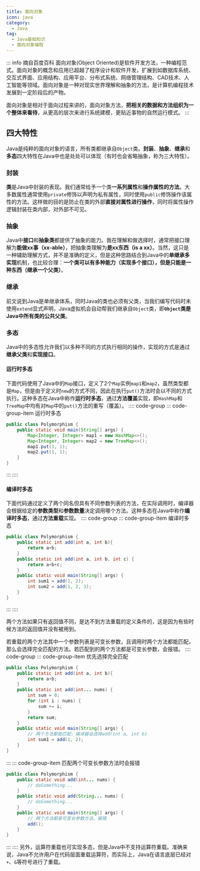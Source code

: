 ```yaml
---
title: 面向对象
icon: java
category:
  - Java
tag:
  - Java基础知识
  - 面向对象编程
---
```


::: info 摘自百度百科
面向对象(Object Oriented)是软件开发方法，一种编程范式。面向对象的概念和应用已超越了程序设计和软件开发，扩展到如数据库系统、交互式界面、应用结构、应用平台、分布式系统、网络管理结构、CAD技术、人工智能等领域。面向对象是一种对现实世界理解和抽象的方法，是计算机编程技术发展到一定阶段后的产物。

面向对象是相对于面向过程来讲的，面向对象方法，**把相关的数据和方法组织为一个整体来看待**，从更高的层次来进行系统建模，更贴近事物的自然运行模式。
:::

## 四大特性
Java是纯粹的面向对象的语言，所有类都继承自`Object`类。**封装**、**抽象**、**继承**和**多态**四大特性在Java中也是处处可以体现（有时也会省略抽象，称为三大特性）。

### 封装
**类**是Java中封装的表现。我们通常给予一个类**一系列属性**和**操作属性的方法**。大多数属性通常使用`private`修饰以声明为私有属性，同时使用`public`修饰操作该属性的方法。这样做的目的是防止在类的外部**直接对属性进行操作**，同时将属性操作逻辑封装在类内部，对外部不可见。

### 抽象
Java中**接口**和**抽象类**都提供了抽象的能力。我在理解和做选择时，通常把接口理解为**能做xx事（xx-able）**，把抽象类理解为**是xx东西（is a xx）**。当然，这只是一种辅助理解方式，并不是准确的定义，但是这种思路结合到Java中的**单继承多实现**机制，也比较合理：**一个类可以有多种能力（实现多个接口），但是只能是一种东西（继承一个父类）**。

### 继承
前文说到Java是单继承体系，同时Java的类也必须有父类，当我们编写代码时未使用`extend`显式声明，Java虚拟机会自动帮我们继承自`Object`类，即<strong>`Object`类是Java中所有类的公共父类</strong>。

### 多态
Java中的多态性允许我们以多种不同的方式执行相同的操作，实现的方式是通过**继承父类**和**实现接口**。
#### 运行时多态
下面代码使用了Java中的`Map`接口，定义了2个`Map`实例`map1`和`map2`，虽然类型都是`Map`，但是由于定义时`new`的方式不同，因此在执行`put()`方法时会以不同的方式执行。这种多态在Java中称作**运行时多态**，通过**方法覆盖**实现，即`HashMap`和`TreeMap`中均有对`Map`中的`put()`方法的重写（覆盖）。
:::: code-group
::: code-group-item 运行时多态
```Java
public class Polymorphism {
    public static void main(String[] args) {
        Map<Integer, Integer> map1 = new HashMap<>();
        Map<Integer, Integer> map2 = new TreeMap<>();
        map1.put(1, 1);
        map2.put(1, 1);
    }
}
```
:::
::::
#### 编译时多态
下面代码通过定义了两个同名但具有不同参数列表的方法，在实际调用时，编译器会根据给定的**参数类型**和**参数数量**决定调用哪个方法。这种多态在Java中称作**编译时多态**，通过**方法重载**实现。
:::: code-group
::: code-group-item 编译时多态
```Java
public class Polymorphism {
    public static int add(int a, int b){
        return a+b;
    }
    public static int add(int a, int b, int c) {
        return a+b+c;
    }
    public static void main(String[] args) {
        int sum1 = add(1, 2);
        int sum2 = add(1, 2, 3);
    }
}
```
:::
::::

两个方法如果只有返回值不同，是达不到方法重载的定义条件的，这是因为有些时候方法的返回值并没有被用到。

若重载的两个方法其中一个参数列表是可变长参数，且调用时两个方法都能匹配，那么会选择完全匹配的方法。若匹配到的两个方法都是可变长参数，会报错。
:::: code-group
::: code-group-item 优先选择完全匹配
```Java
public class Polymorphism {
    public static int add(int a, int b){
        return a+b;
    }
    public static int add(int... nums) {
        int sum = 0;
        for (int i : nums) {
            sum += i;
        }
        return sum;
    }
    public static void main(String[] args) {
        // 两个方法都能匹配，编译器会选择add(int a, int b)
        int sum1 = add(1, 2); 
    }
}
```
:::
::: code-group-item 匹配两个可变长参数方法时会报错
```Java
public class Polymorphism {
    public static void add(int... nums) {
        // doSomething...
    }
    public static void add(String... nums) {
        // doSomething...
    }
    public static void main(String[] args) {
        // 两个方法都是可变长参数方法，报错
        add();
    }
}
```
:::
::::
另外，运算符重载也可实现多态，但是Java中不支持运算符重载。准确来说，Java不允许用户在代码层面重载运算符，而实际上，Java在语言底层已经对`+`、`&`等符号进行了重载。

